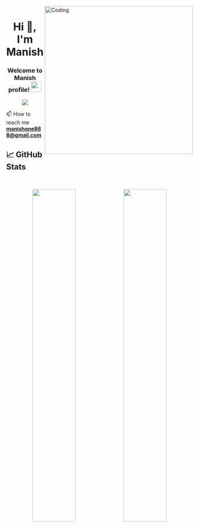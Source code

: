 <img align="right" alt="Coding" width="400" src="https://cdn.dribbble.com/users/1365253/screenshots/6796374/bill-gates.png">
<h1 align="center">Hi 👋, I'm Manish</h1>
<h3 align="center">
  Welcome to Manish profile!
  <img src="https://media.giphy.com/media/hvRJCLFzcasrR4ia7z/giphy.gif" width="28">
</h3>

<!-- Typing SVG by Manish - https://github.com/innmanish/readme-typing-svg -->
<p align="center">
  <a href="https://github.com/ManishINN/readme-typing-svg"><img src="https://readme-typing-svg.herokuapp.com/?lines=Full-Stack%20Engineer%20;Self-taught%20;3years%20of%20coding%20experience;Always%20learning%20new%20things&font=Fira%20Code&center=true&width=440&height=45&color=f75c7e&vCenter=true&size=22"></a>
</p>

📫 How to reach me **manishone868@gmail.com**

## 📈 GitHub Stats
<br>
<p align="center">
  <img width="48%" src="https://github-readme-stats.vercel.app/api?username=ManishINN&show_icons=true&theme=radical" />
  <img width="48%" src="https://github-readme-streak-stats.herokuapp.com/?user=ManishINN&theme=radical" />
</p>

<br/>
